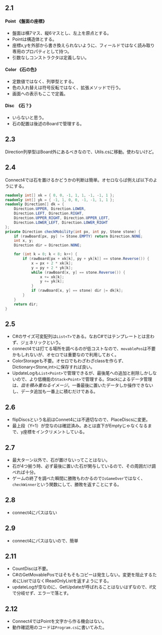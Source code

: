 ## 2.1

#### Point 《盤面の座標》
* 盤面は横7マス、縦6マスとし、左上を原点とする。
* Pointは構造体とする。
* 座標x,yを外部から書き換えられないように、フィールドではなく読み取り専用のプロパティとして持つ。
* 引数なしコンストラクタは定義しない。

#### Color 《石の色》
* 定数値ではなく、列挙型とする。
* 色の入れ替えは符号反転ではなく、拡張メソッドで行う。
* 画面への表示もここで定義。
  
#### Disc　《石？》
* いらないと思う。
* 石の配置は後述のBoardで管理する。

## 2.3 

Direction列挙型はBoard外にあるべきなので、Utils.csに移動。使わないけど。

## 2.4
Connect4では石を置けるかどうかの判断は簡単。オセロならば例えば以下のようにする。
```csharp
readonly int[] xk = { 0, 0, -1, 1, 1, -1, -1, 1 };
readonly int[] yk = { -1, 1, 0, 0, -1, -1, 1, 1 };
readonly Direction[] dk = {
    Direction.UPPER, Direction.LOWER,
    Direction.LEFT, Direction.RIGHT,
    Direction.UPPER_RIGHT, Direction.UPPER_LEFT,
    Direction.LOWER_LEFT, Direction.LOWER_RIGHT
};
private Direction checkMobility(int px, int py, Stone stone) {
    if (rawBoard[px, py] != Stone.EMPTY) return Direction.NONE;
    int x, y;
    Direction dir = Direction.NONE;

    for (int k = 0; k < 8; k++) {
        if (rawBoard[px + xk[k], py + yk[k]] == stone.Reverse()) {
            x = px + 2 * xk[k];
            y = py + 2 * yk[k];
            while (rawBoard[x, y] == stone.Reverse()) {
                x += xk[k];
                y += yk[k];
            }
            if (rawBoard[x, y] == stone) dir |= dk[k];
        }
    }
    return dir;
}
```

## 2.5
* C#のサイズ可変配列は`List<T>`である。なおC#ではテンプレートとは言わず、ジェネリックという。
* connect4では打てる場所を調べるのが低コストなので、`movablePos`は不要かもしれないが、オセロでは重要なので利用しておく。
* ColorStorageも不要。オセロでもわざわざclassを作らず、Dictionary<Stone,int>に保存すれば良い。
* UpdateLogも`List<Point>`で管理できるが、最後尾への追加と削除しかしないので、より低機能の`Stack<Point>`で管理する。Stackによるデータ管理は、*皿を積み重ねるイメージ*。一番最後に置いたデータしか操作できないし、データ追加も一番上に積むだけである。

## 2.6
* flipDiscsという名前はConnet4には不適切なので、PlaceDiscsに変更。
* 最上段（Y=1）が空なのは確認済み。あとは直下がEmptyじゃなくなるまで、y座標をインクリメントしている。

## 2.7
* 最大ターン以外で、石が置けないってことはない。
* 石が4つ揃う時、必ず最後に置いた石が関与しているので、その周囲だけ調べれば十分。
* ゲームの終了を調べた瞬間に勝敗もわかるので`IsGameOver`ではなく、`checkWinner`という関数にして、勝敗を返すことにする。
  
## 2.8 
* connect4にパスはない

## 2.9 
* connect4にパスはないので、簡単

## 2.11
* CountDiscは不要。
* C#のGetMovablePosではそもそもコピーは発生しない。変更を阻止するためにListではなくIReadOnlyListを返すようにする。
* updateLogが空なのに、GetUpdateが呼ばれることはないはずなので、if文で分岐せず、エラーで落とす。

## 2.12
* Connect4ではPointを文字から作る機会はない。
* 動作確認用のコードは`Program.cs`に書いてみた。
